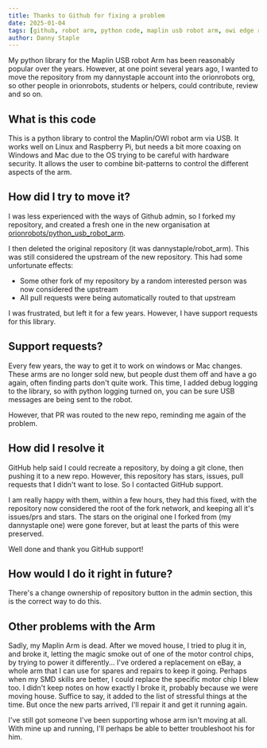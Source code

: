 ```yaml
---
title: Thanks to Github for fixing a problem
date: 2025-01-04
tags: [github, robot arm, python code, maplin usb robot arm, owi edge robot arm]
author: Danny Staple
---
```

My python library for the Maplin USB robot Arm has been reasonably popular over the years. However, at one point several years ago, I wanted to move the repository from my dannystaple account into the orionrobots org, so other people in orionrobots, students or helpers, could contribute, review and so on.


## What is this code

This is a python library to control the Maplin/OWI robot arm via USB. It works well on Linux and Raspberry Pi, but needs a bit more coaxing on Windows and Mac due to the OS trying to be careful with hardware security. It allows the user to combine bit-patterns to control the different aspects of the arm.

## How did I try to move it?

I was less experienced with the ways of Github admin, so I forked my repository, and created a fresh one in the new organisation at [orionrobots/python_usb_robot_arm](https://github.com/orionrobots/python_usb_robot_arm).

I then deleted the original repository (it was dannystaple/robot_arm). This was still considered the upstream of the new repository. This had some unfortunate effects:

- Some other fork of my repository by a random interested person was now considered the upstream
- All pull requests were being automatically routed to that upstream

I was frustrated, but left it for a few years. However, I have support requests for this library.

## Support requests?

Every few years, the way to get it to work on windows or Mac changes. These arms are no longer sold new, but people dust them off and have a go again, often finding parts don't quite work.
This time, I added debug logging to the library, so with python logging turned on, you can be sure USB messages are being sent to the robot.

However, that PR was routed to the new repo, reminding me again of the problem.

## How did I resolve it

GitHub help said I could recreate a repository, by doing a git clone, then pushing it to a new repo. However, this repository has stars, issues, pull requests that I didn't want to lose. So I contacted GitHub support. 

I am really happy with them, within a few hours, they had this fixed, with the repository now considered the root of the fork network, and keeping all it's issues/prs and stars. The stars on the original one I forked from (my dannystaple one) were gone forever, but at least the parts of this were preserved.

Well done and thank you GitHub support!

## How would I do it right in future?

There's a change ownership of repository button in the admin section, this is the correct way to do this.

## Other problems with the Arm

Sadly, my Maplin Arm is dead. After we moved house, I tried to plug it in, and broke it, letting the magic smoke out of one of the motor control chips, by trying to power it differently... I've ordered a replacement on eBay, a whole arm that I can use for spares and repairs to keep it going. Perhaps when my SMD skills are better, I could replace the specific motor chip I blew too. I didn't keep notes on how exactly I broke it, probably because we were moving house. Suffice to say, it added to the list of stressful things at the time. But once the new parts arrived, I'll repair it and get it running again.

I've still got someone I've been supporting whose arm isn't moving at all. With mine up and running, I'll perhaps be able to better troubleshoot his for him.
